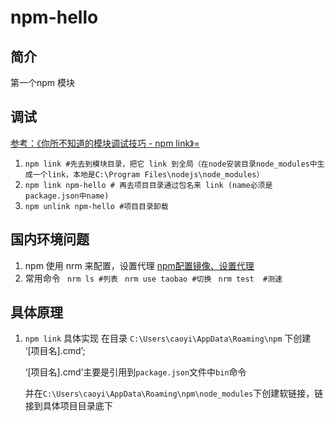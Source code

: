 # npm-hello

## 简介
第一个npm 模块

## 调试
[参考：《你所不知道的模块调试技巧 - npm link》=](https://github.com/atian25/blog/issues/17)

1. `npm link #先去到模块目录，把它 link 到全局（在node安装目录node_modules中生成一个link，本地是C:\Program Files\nodejs\node_modules）`
2. `npm link npm-hello # 再去项目目录通过包名来 link (name必须是 package.json中name)`
3. `npm unlink npm-hello #项目目录卸载`


## 国内环境问题
1. npm 使用 nrm 来配置，设置代理 [npm配置镜像、设置代理](https://segmentfault.com/a/1190000002589144)
2. 常用命令
   ` nrm ls #列表`
   ` nrm use taobao #切换`
   ` nrm test  #测速`


## 具体原理
1. `npm link` 具体实现
    在目录 `C:\Users\caoyi\AppData\Roaming\npm` 下创建 ‘[项目名].cmd’;

    ‘[项目名].cmd’主要是引用到`package.json`文件中`bin`命令

    并在`C:\Users\caoyi\AppData\Roaming\npm\node_modules`下创建软链接，链接到具体项目目录底下